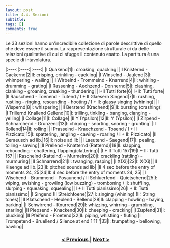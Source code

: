 ```yaml
---
layout: post
title: 4.4. Sezioni
subtitle:
tags: []
comments: true
---
```


Le 33 sezioni hanno un'incredibile collezione di parole descrittive di quello che deve essere il
suono. La rappresentazione strutturale ci da delle relazioni qualitative di cui ci sfugge il contenuto
esatto. La partitura è una specie di intavolatura.


|:----:|:----:|:----:|
|I Quakend|1|I: croaking, quacking|
|II Knisternd - Gackernd|2|II: crisping, crinkling - cackling|
|I Winselnd - Jaulend|3|I: whimpering - wailing|
|II Wirbelnd - Trommelnd - Knarrend|4|II: whirling - drumming - grating|
|I Rassenlng - Aechzend - Donnernd|5|I: clashing, clanking - groaning, creaking - thundering|
|I+II Tutti forte|6| I+II: Tutti forte|
|II Rauschend - Toenend - Tutend / I + II Glaesern Singend|7|II: rushing, rustling - ringing, resounding - hooting / I + II: glassy singing (whining)|
|I Wispernd|8|I: whispering|
|II Berstend (Krachend)|9|II: bursting (crashing)|
|I Trillernd Knallend Gellend|10|I: trilling, tinkling - banging, clanging - yelling|
|I Collage|11|I: Collage|
|II Y (Ypsilon)|12|II: Y (Ypsilon)|
|I Zirpend - Schnarchend - Grunzend|13|I: chirping - snorting, snoring - grunting|
|II Rollend|14|II: rolling|
|I Prasselnd - Kraechzend - Tosend / I + II Pizzicato|15|I: spattering, jangling - cawing - roaring / I + II: Pizzicato|
|II Geraeusch ad lib.|16|II: noise ad lib|
|I Laeutend - Saegend|17|I: pealing, tolling - sawing|
|II Prellend - Knatternd (Ratternd)|18|II: slapping, rebounding - chattering, flapping(clattering)|
|I + II Tutti 157|19|I + II: Tutti 157|
|I Raschelnd (Rattelnd) - Murmelnd|20|I: crackling (rattling) - murmuring|
|II Schnarrend|21|II: twanging, rasping|
|I X(Xi)|22|I: X(Xi)|
|II Klaenge ad lib.|23|II: pitched sounds ad lib|
|II 4 sec before the entry of moments 24, 25|24|II: 4 sec before the entry of moments 24, 25|
|I Wischend - Brummend - Posaunend / II Schluerfend - Quietschend|25|I: wiping, swishing - growling (low buzzing) - tromboning / II: shuffling, slurping - squeaking, squealing|
|I + II Tutti pianissimo|26|I + II: Tutti pianissimo|
|I Singend (II Streichtoene)|27|I: singing (whining) (II: String tones)|
|II Klatschend - Heulend - Bellend|28|II: clapping - howling - baying, barking|
|I Schwirrend - Knurrend|29|I: whizzing, whirring - grumbling, snarling|
|II Piepsend - Knackend|30|II: cheeping - cracking|
|I Zupfend|31|I: plucking|
|II Pfeifend - Floetend|32|II: piping, whistling - fluting
|I Trompetend - Bruellend / Silence at end 1'11''|33|I: trumpeting - bellowing, bawling|

<h3 style="text-align:center">
<a href="https://velitch.github.io/velitch2021-11-02-03_02_02_simboli/">< Previous </a>
|
<a href="https://velitch.github.io/velitch/2021-11-02-03_02_00_partitura/">Next ></a>
</h3>
